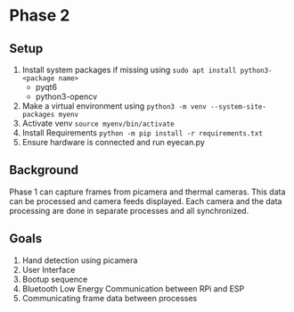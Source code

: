 # Phase 2

## Setup

1. Install system packages if missing using ```sudo apt install python3-<package name>```
	- pyqt6
	- python3-opencv
2. Make a virtual environment using ```python3 -m venv --system-site-packages myenv```
3. Activate venv ```source myenv/bin/activate```
4. Install Requirements ```python -m pip install -r requirements.txt```
5. Ensure hardware is connected and run eyecan.py
 
## Background
Phase 1 can capture frames from picamera and thermal cameras.
This data can be processed and camera feeds displayed.
Each camera and the data processing are done in separate processes and all synchronized.

## Goals
1. Hand detection using picamera
2. User Interface
3. Bootup sequence
4. Bluetooth Low Energy Communication between RPi and ESP
5. Communicating frame data between processes
